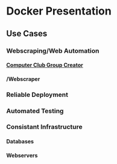 # Docker Presentation

## Use Cases

### Webscraping/Web Automation

#### [Computer Club Group Creator](https://github.com/the-rileyj/AddComputerClubGroup)

#### /Webscraper

### Reliable Deployment

### Automated Testing

### Consistant Infrastructure

#### Databases

#### Webservers
